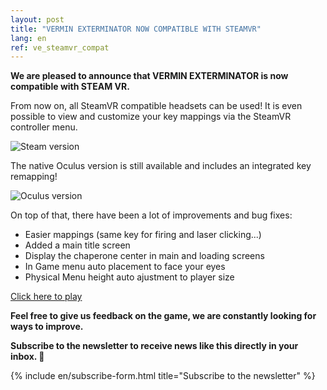```yaml
---
layout: post
title: "VERMIN EXTERMINATOR NOW COMPATIBLE WITH STEAMVR"
lang: en
ref: ve_steamvr_compat
---
```


<b>We are pleased to announce that VERMIN EXTERMINATOR is now compatible with STEAM VR.</b>

From now on, all SteamVR compatible headsets can be used! It is even possible to view and customize your key mappings via the SteamVR controller menu.

<img src="https://imgur.com/3ze9GVR.gif" alt="Steam version" />


The native Oculus version is still available and includes an integrated key remapping!

<img src="https://imgur.com/IOP9qTl.gif" alt="Oculus version" />

On top of that, there have been a lot of improvements and bug fixes:
* Easier mappings (same key for firing and laser clicking...)
* Added a main title screen
* Display the chaperone center in main and loading screens
* In Game menu auto placement to face your eyes
* Physical Menu height auto ajustment to player size

[Click here to play](https://mineogames.itch.io/vermin-exterminator)

 <b>Feel free to give us feedback on the game, we are constantly looking for ways to improve.</b>

 **Subscribe to the newsletter to receive news like this directly in your inbox. 💌**

{% include en/subscribe-form.html title="Subscribe to the newsletter" %}